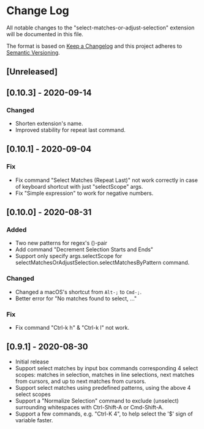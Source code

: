 # Change Log

All notable changes to the "select-matches-or-adjust-selection" extension will be documented in this file.

The format is based on [Keep a Changelog](http://keepachangelog.com/en/1.0.0/)
and this project adheres to [Semantic Versioning](http://semver.org/spec/v2.0.0.html).

## [Unreleased]

## [0.10.3] - 2020-09-14

### Changed

- Shorten extension's name.
- Improved stability for repeat last command.

## [0.10.1] - 2020-09-04

### Fix
- Fix command "Select Matches (Repeat Last)" not work correctly in case of keyboard shortcut with just "selectScope" args.
- Fix "Simple expression" to work for negative numbers.

## [0.10.0] - 2020-08-31

### Added
- Two new patterns for regex's ()-pair
- Add command "Decrement Selection Starts and Ends"
- Support only specify args.selectScope for selectMatchesOrAdjustSelection.selectMatchesByPattern command.

### Changed
- Changed a macOS's shortcut from `Alt-;` to `Cmd-;`.
- Better error for "No matches found to select, ..."

### Fix
- Fix command "Ctrl-k h" & "Ctrl-k l" not work.

## [0.9.1] - 2020-08-30

- Initial release
- Support select matches by input box commands corresponding 4 select scopes: matches in selection, matches in line selections, next matches from cursors, and up to next matches from cursors.
- Support select matches using predefined patterns, using the above 4 select scopes
- Support a "Normalize Selection" command to exclude (unselect) surrounding whitespaces with Ctrl-Shift-A or Cmd-Shift-A.
- Support a few commands, e.g. "Ctrl-K 4", to help select the '$' sign of variable faster.
